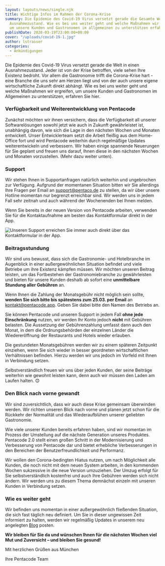 ```yaml
---
layout: layouts/news/single.njk
title: Wichtige Infos im Rahmen der Corona-Krise
summary: Die Epidemie des Covid-19 Virus versetzt gerade die Gesamte Welt in einen
  Ausnahmezustand. Wie es bei uns weiter geht und welche Maßnahmen wir ergreifen,
  um unsere Kunden und Gastronomen im allgemeinen zu unterstützen erfahren Sie hier.
publishDate: 2020-03-19T23:00:00+00:00
cover: "/uploads/covid-19-1.jpg"
author: lstrasser
categories:
  - Ankündigungen
---
```


Die Epidemie des Covid-19 Virus versetzt gerade die Welt in einen Ausnahmezustand. Jeder ist von der Krise betroffen, viele sehen Ihre Existenz bedroht. Vor allem die Gastronomie trifft die Corona-Krise hart - eine Branche die uns sehr am Herzen liegt und von der auch unsere eigene wirtschaftliche Zukunft direkt abhängt. Wie es bei uns weiter geht und welche Maßnahmen wir ergreifen, um unsere Kunden und Gastronomen im Allgemeinen zu unterstützen, erfahren Sie hier.

### Verfügbarkeit und Weiterentwicklung von Pentacode

Zunächst möchten wir ihnen versichern, dass die Verfügbarkeit all unserer Softwarelösungen sowohl jetzt wie auch in Zukunft gewährleistet ist, unabhängig davon, wie sich die Lage in den nächsten Wochen und Monaten entwickelt. Unser Entwicklerteam setzt die Arbeit fleißig aus dem Home-Office fort und wird Pentacode weiterhin durch regelmäßige Updates weiterentwickeln und verbessern. Wir haben einige spannende Neuerungen für Sie geplant und freuen uns darauf, Ihnen diese in den nächsten Wochen und Monaten vorzustellen. (Mehr dazu weiter unten).

### Support

Wir stehen Ihnen in Supportanfragen natürlich weiterhin und ungebrochen zur Verfügung. Aufgrund der momentanen Situation bitten wir Sie allerdings Ihre Fragen per Email an [support@pentaco.de](mailto:support@pentaco.de) zu stellen, da wir über unsere Hotline momentan nur begrenzt erreichbar sind. Wir werden uns in jedem Fall sehr zeitnah und auch während der Wochenenden bei Ihnen melden.

Wenn Sie bereits in der neuen Version von Pentacode arbeiten, verwenden Sie für die Kontaktaufnahme am besten das Kontaktformular direkt in der App.

![](https://pentaco.de/content/images/2020/03/Screenshot-2020-03-20-at-11.46.20.png "Unseren Support erreichen Sie immer auch direkt über das Kontaktformular in der App.")

### Beitragsstundung

Wir sind uns bewusst, dass sich die Gastronomie- und Hotelbranche im Augenblick in einer außergewöhnlichen Situation befindet und viele Betriebe um ihre Existenz kämpfen müssen. Wir möchten unseren Beitrag leisten, um das Fortbestehen der Gastronomiebranche zu gewährleisten und bieten für unsere Kunden deshalb ab sofort eine **unmittelbare Stundung aller Gebühren** an.

Wenn Ihnen die Zahlung der Monatsgebühr nicht möglich sein sollte, **wenden Sie sich bitte bis spätestens zum 25.03. per Email** an [kontakt@pentacode.app](kontact@pentacode.app). Geben Sie dabei bitte den Namen des Betriebs an.

Sie können Pentacode und unseren Support in jedem Fall **ohne jede Einschränkung** nutzen, wir werden Ihr Konto jedoch **nicht** mit Gebühren belasten. Die Aussetzung der Gebührenzahlung umfasst dann auch den Monat, in dem die Ordnungsbehörden der einzelnen Länder die Wiedereröffnung der Restaurants und Hotels wieder erlauben.

Die gestundeten Monatsgebühren werden wir zu einem späteren Zeitpunkt einziehen, wenn Sie sich wieder in besser geordneten wirtschaftlichen Verhältnissen befinden. Hierzu werden wir uns jedoch im Vorfeld mit Ihnen in Verbindung setzen.

Selbstverständlich freuen wir uns über jeden Kunden, der seine Beiträge weiterhin wie gewohnt leisten kann, denn auch wir müssen den Laden am Laufen halten. 😊

### Den Blick nach vorne gewandt

Wir sind zuversichtlich, dass wir auch diese Krise gemeinsam überwinden werden. Wir richten unseren Blick nach vorne und planen jetzt schon für die Rückkehr der Normalität und das Wiederaufblühen unserer geliebten Gastronomie.

Wie viele unserer Kunden bereits erfahren haben, sind wir momentan im Prozess der Umstellung auf die nächste Generation unseres Produktes. Pentacode 2.0 stellt einen großen Schritt in der Modernisierung und Verbesserung von Pentacode dar und bietet erhebliche Verbesserungen in den Bereichen der Benutzerfreundlichkeit und Performanz.

Wir wollen den Corona-bedingten Hiatus nutzen, um nach Möglichkeit alle Kunden, die noch nicht mit dem neuen System arbeiten, in den kommenden Wochen sukzessive in die neue Version umzuziehen. Der Umzug erfolgt für Sie selbstverständlich kostenfrei und auch Ihre Gebühren werden sich nicht ändern. Wir werden uns zu diesem Thema demnächst einzeln mit unseren Kunden in Verbindung setzen.

### Wie es weiter geht

Wir befinden uns momentan in einer außergewöhnlich fließenden Situation, die sich fast täglich neu definiert. Um Sie in dieser ungewissen Zeit informiert zu halten, werden wir regelmäßig Updates in unserem neu angelegten [Blog](https://pentaco.de/blog/) posten.

**Wir bleiben für Sie da und wünschen Ihnen für die nächsten Wochen viel Mut und Zuversicht – und bleiben Sie gesund!**

Mit herzlichen Grüßen aus München

Ihre Pentacode Team
